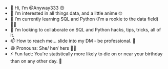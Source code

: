 - 👋 Hi, I’m @Anyway333 😊
- 👀 I’m interested in all things data, and a little anime 🤓
- 🌱 I’m currently learning SQL and Python (I'm a rookie to the data field) 👶🏾
- 💞️ I’m looking to collaborate on SQL and Python hacks, tips, tricks, all of it. 
- 📫 How to reach me... slide into my DM - be professional. 📧
- 😄 Pronouns: She/ her/ hers 👩🏾
- ⚡ Fun fact: You're statistically more likely to die on or near your birthday than on any other day. 🎂

<!---
Anyway333/Anyway333 is a ✨ special ✨ repository because its `README.md` (this file) appears on your GitHub profile.
You can click the Preview link to take a look at your changes.
--->
